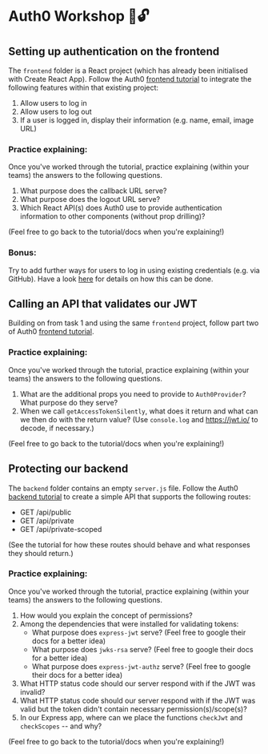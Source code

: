 # Auth0 Workshop 🔑🔓

## Setting up authentication on the frontend

The `frontend` folder is a React project (which has already been initialised with Create React App). Follow the Auth0 [frontend tutorial](https://auth0.com/docs/quickstart/spa/react/01-login) to integrate the following features within that existing project:

1.  Allow users to log in
2.  Allow users to log out
3.  If a user is logged in, display their information (e.g. name, email, image URL)

### Practice explaining:

Once you've worked through the tutorial, practice explaining (within your teams) the answers to the following questions.

1.  What purpose does the callback URL serve?
2.  What purpose does the logout URL serve?
3.  Which React API(s) does Auth0 use to provide authentication information to other components (without prop drilling)?

(Feel free to go back to the tutorial/docs when you're explaining!)

### Bonus:

Try to add further ways for users to log in using existing credentials (e.g. via GitHub). Have a look [here](https://auth0.com/docs/connections/social) for details on how this can be done.

## Calling an API that validates our JWT

Building on from task 1 and using the same `frontend` project, follow part two of Auth0 [frontend tutorial](https://auth0.com/docs/quickstart/spa/react/02-calling-an-api).

### Practice explaining:

Once you've worked through the tutorial, practice explaining (within your teams) the answers to the following questions.

1.  What are the additional props you need to provide to `Auth0Provider`? What purpose do they serve?
2.  When we call `getAccessTokenSilently`, what does it return and what can we then do with the return value? (Use `console.log` and https://jwt.io/ to decode, if necessary.)

(Feel free to go back to the tutorial/docs when you're explaining!)

## Protecting our backend

The `backend` folder contains an empty `server.js` file. Follow the Auth0 [backend tutorial](https://auth0.com/docs/quickstart/backend/nodejs) to create a simple API that supports the following routes:

- GET /api/public
- GET /api/private
- GET /api/private-scoped

(See the tutorial for how these routes should behave and what responses they should return.)

### Practice explaining:

Once you've worked through the tutorial, practice explaining (within your teams) the answers to the following questions.

1.  How would you explain the concept of permissions?
2.  Among the dependencies that were installed for validating tokens:
    - What purpose does `express-jwt` serve? (Feel free to google their docs for a better idea)
    - What purpose does `jwks-rsa` serve? (Feel free to google their docs for a better idea)
    - What purpose does `express-jwt-authz` serve? (Feel free to google their docs for a better idea)
3.  What HTTP status code should our server respond with if the JWT was invalid?
4.  What HTTP status code should our server respond with if the JWT was valid but the token didn't contain necessary permission(s)/scope(s)?
5.  In our Express app, where can we place the functions `checkJwt` and `checkScopes` -- and why?

(Feel free to go back to the tutorial/docs when you're explaining!)
